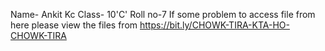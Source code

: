 Name- Ankit Kc
Class- 10'C'
Roll no-7
If some problem to access file from here please view the files from https://bit.ly/CHOWK-TIRA-KTA-HO-CHOWK-TIRA
